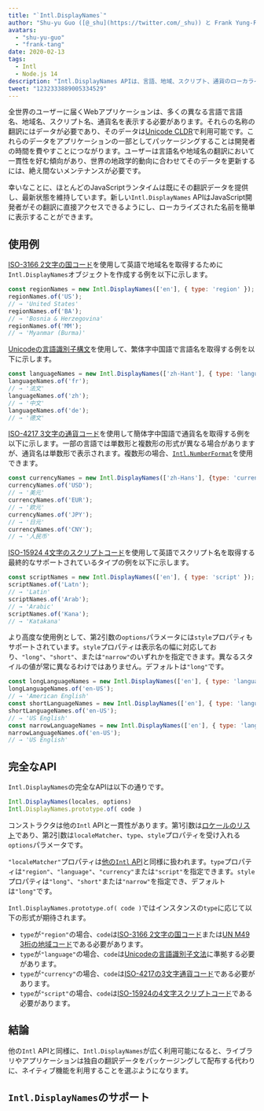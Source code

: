 ```yaml
---
title: "`Intl.DisplayNames`"
author: "Shu-yu Guo ([@_shu](https://twitter.com/_shu)) と Frank Yung-Fong Tang"
avatars:
  - "shu-yu-guo"
  - "frank-tang"
date: 2020-02-13
tags:
  - Intl
  - Node.js 14
description: "Intl.DisplayNames APIは、言語、地域、スクリプト、通貨のローカライズされた名前を提供します。"
tweet: "1232333889005334529"
---
```

全世界のユーザーに届くWebアプリケーションは、多くの異なる言語で言語名、地域名、スクリプト名、通貨名を表示する必要があります。それらの名称の翻訳にはデータが必要であり、そのデータは[Unicode CLDR](http://cldr.unicode.org/translation/)で利用可能です。これらのデータをアプリケーションの一部としてパッケージングすることは開発者の時間を費やすことにつながります。ユーザーは言語名や地域名の翻訳において一貫性を好む傾向があり、世界の地政学的動向に合わせてそのデータを更新するには、絶え間ないメンテナンスが必要です。

<!--truncate-->
幸いなことに、ほとんどのJavaScriptランタイムは既にその翻訳データを提供し、最新状態を維持しています。新しい`Intl.DisplayNames` APIはJavaScript開発者がその翻訳に直接アクセスできるようにし、ローカライズされた名前を簡単に表示することができます。

## 使用例

[ISO-3166 2文字の国コード](https://www.iso.org/iso-3166-country-codes.html)を使用して英語で地域名を取得するために`Intl.DisplayNames`オブジェクトを作成する例を以下に示します。

```js
const regionNames = new Intl.DisplayNames(['en'], { type: 'region' });
regionNames.of('US');
// → 'United States'
regionNames.of('BA');
// → 'Bosnia & Herzegovina'
regionNames.of('MM');
// → 'Myanmar (Burma)'
```

[Unicodeの言語識別子構文](http://unicode.org/reports/tr35/#Unicode_language_identifier)を使用して、繁体字中国語で言語名を取得する例を以下に示します。

```js
const languageNames = new Intl.DisplayNames(['zh-Hant'], { type: 'language' });
languageNames.of('fr');
// → '法文'
languageNames.of('zh');
// → '中文'
languageNames.of('de');
// → '德文'
```

[ISO-4217 3文字の通貨コード](https://www.iso.org/iso-4217-currency-codes.html)を使用して簡体字中国語で通貨名を取得する例を以下に示します。一部の言語では単数形と複数形の形式が異なる場合がありますが、通貨名は単数形で表示されます。複数形の場合、[`Intl.NumberFormat`](https://v8.dev/features/intl-numberformat)を使用できます。

```js
const currencyNames = new Intl.DisplayNames(['zh-Hans'], {type: 'currency'});
currencyNames.of('USD');
// → '美元'
currencyNames.of('EUR');
// → '欧元'
currencyNames.of('JPY');
// → '日元'
currencyNames.of('CNY');
// → '人民币'
```

[ISO-15924 4文字のスクリプトコード](http://unicode.org/iso15924/iso15924-codes.html)を使用して英語でスクリプト名を取得する最終的なサポートされているタイプの例を以下に示します。

```js
const scriptNames = new Intl.DisplayNames(['en'], { type: 'script' });
scriptNames.of('Latn');
// → 'Latin'
scriptNames.of('Arab');
// → 'Arabic'
scriptNames.of('Kana');
// → 'Katakana'
```

より高度な使用例として、第2引数の`options`パラメータには`style`プロパティもサポートされています。`style`プロパティは表示名の幅に対応しており、`"long"`、`"short"`、または`"narrow"`のいずれかを指定できます。異なるスタイルの値が常に異なるわけではありません。デフォルトは`"long"`です。

```js
const longLanguageNames = new Intl.DisplayNames(['en'], { type: 'language' });
longLanguageNames.of('en-US');
// → 'American English'
const shortLanguageNames = new Intl.DisplayNames(['en'], { type: 'language', style: 'short' });
shortLanguageNames.of('en-US');
// → 'US English'
const narrowLanguageNames = new Intl.DisplayNames(['en'], { type: 'language', style: 'narrow' });
narrowLanguageNames.of('en-US');
// → 'US English'
```

## 完全なAPI

`Intl.DisplayNames`の完全なAPIは以下の通りです。

```js
Intl.DisplayNames(locales, options)
Intl.DisplayNames.prototype.of( code )
```

コンストラクタは他の`Intl` APIと一貫性があります。第1引数は[ロケールのリスト](https://developer.mozilla.org/en-US/docs/Web/JavaScript/Reference/Global_Objects/Intl#Locale_identification_and_negotiation)であり、第2引数は`localeMatcher`、`type`、`style`プロパティを受け入れる`options`パラメータです。

`"localeMatcher"`プロパティは[他の`Intl` API](https://developer.mozilla.org/en-US/docs/Web/JavaScript/Reference/Global_Objects/Intl#Locale_identification_and_negotiation)と同様に扱われます。`type`プロパティは`"region"`、`"language"`、`"currency"`または`"script"`を指定できます。`style`プロパティは`"long"`、`"short"`または`"narrow"`を指定でき、デフォルトは`"long"`です。

`Intl.DisplayNames.prototype.of( code )`ではインスタンスの`type`に応じて以下の形式が期待されます。

- `type`が`"region"`の場合、`code`は[ISO-3166 2文字の国コード](https://www.iso.org/iso-3166-country-codes.html)または[UN M49 3桁の地域コード](https://unstats.un.org/unsd/methodology/m49/)である必要があります。
- `type`が`"language"`の場合、`code`は[Unicodeの言語識別子文法](https://unicode.org/reports/tr35/#Unicode_language_identifier)に準拠する必要があります。
- `type`が`"currency"`の場合、`code`は[ISO-4217の3文字通貨コード](https://www.iso.org/iso-4217-currency-codes.html)である必要があります。
- `type`が`"script"`の場合、`code`は[ISO-15924の4文字スクリプトコード](https://unicode.org/iso15924/iso15924-codes.html)である必要があります。

## 結論

他の`Intl` APIと同様に、`Intl.DisplayNames`が広く利用可能になると、ライブラリやアプリケーションは独自の翻訳データをパッケージングして配布する代わりに、ネイティブ機能を利用することを選ぶようになります。

## `Intl.DisplayNames`のサポート

<feature-support chrome="81 /blog/v8-release-81#intl.displaynames"
                 firefox="86 https://developer.mozilla.org/en-US/docs/Mozilla/Firefox/Releases/86#javascript"
                 safari="14 https://bugs.webkit.org/show_bug.cgi?id=209779"
                 nodejs="14 https://medium.com/@nodejs/node-js-version-14-available-now-8170d384567e"
                 babel="no"></feature-support>
